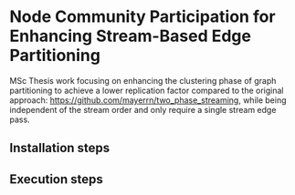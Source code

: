 # Node Community Participation for Enhancing Stream-Based Edge Partitioning

MSc Thesis work focusing on enhancing the clustering phase of graph partitioning to achieve a lower replication factor compared to the original approach: https://github.com/mayerrn/two_phase_streaming, while being independent of the stream order and only require a single stream edge pass. 

## Installation steps 

## Execution steps

